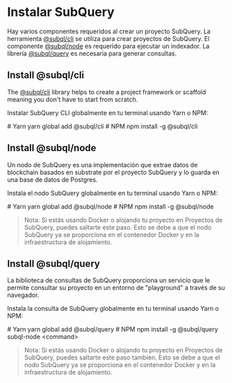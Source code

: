 # Instalar SubQuery

Hay varios componentes requeridos al crear un proyecto SubQuery. La herramienta [@subql/cli](https://github.com/subquery/subql/tree/docs-new-section/packages/cli) se utiliza para crear proyectos de SubQuery. El componente [@subql/node](https://github.com/subquery/subql/tree/docs-new-section/packages/node) es requerido para ejecutar un indexador. La librería [@subql/query](https://github.com/subquery/subql/tree/docs-new-section/packages/query) es necesaria para generar consultas.

## Install @subql/cli

The [@subql/cli](https://github.com/subquery/subql/tree/docs-new-section/packages/cli) library helps to create a project framework or scaffold meaning you don't have to start from scratch.

Instalar SubQuery CLI globalmente en tu terminal usando Yarn o NPM:

<CodeGroup> # Yarn yarn global add @subql/cli # NPM npm install -g @subql/cli
## Install @subql/node

Un nodo de SubQuery es una implementación que extrae datos de blockchain basados en substrate por el proyecto SubQuery y lo guarda en una base de datos de Postgres.

Instala el nodo SubQuery globalmente en tu terminal usando Yarn o NPM:

<CodeGroup> # Yarn yarn global add @subql/node # NPM npm install -g @subql/node
> Nota: Si estás usando Docker o alojando tu proyecto en Proyectos de SubQuery, puedes saltarte este paso. Esto se debe a que el nodo SubQuery ya se proporciona en el contenedor Docker y en la infraestructura de alojamiento.

## Install @subql/query

La biblioteca de consultas de SubQuery proporciona un servicio que le permite consultar su proyecto en un entorno de "playground" a través de su navegador.

Instala la consulta de SubQuery globalmente en tu terminal usando Yarn o NPM:

<CodeGroup> <CodeGroupItem title="YARN" active> # Yarn yarn global add @subql/query # NPM npm install -g @subql/query </CodeGroupItem>
<CodeGroupItem title="NPM"> subql-node &lt;command&gt; </CodeGroupItem> </CodeGroup>

> Nota: Si estás usando Docker o alojando tu proyecto en Proyectos de SubQuery, puedes saltarte este paso también. Esto se debe a que el nodo SubQuery ya se proporciona en el contenedor Docker y en la infraestructura de alojamiento. 